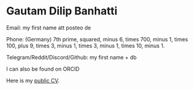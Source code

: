 # Gautam Dilip Banhatti

Email: my first name att posteo de

Phone: (Germany) 7th prime, squared, minus 6, times 700, minus 1, times 100, plus 9, times 3, minus 1, times 3, minus 1, times 10, minus 1.

Telegram/Reddit/Discord/Github: my first name + db

I can also be found on ORCID

Here is my [public CV](https://gautamdb.github.io/docs/publicCV.pdf).
